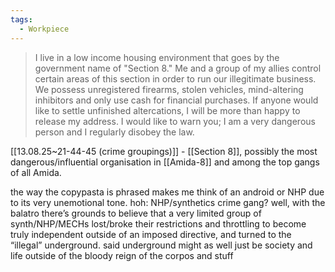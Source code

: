 ```yaml
---
tags:
  - Workpiece
---
```

> I live in a low income housing environment that goes by the government name of "Section 8." Me and a group of my allies control certain areas of this section in order to run our illegitimate business. We possess unregistered firearms, stolen vehicles, mind-altering inhibitors and only use cash for financial purchases. If anyone would like to settle unfinished altercations, I will be more than happy to release my address. I would like to warn you; I am a very dangerous person and I regularly disobey the law.


[[13.08.25~21-44-45 (crime groupings)]] - [[Section 8]], possibly the most dangerous/influential organisation in [[Amida-8]] and among the top gangs of all Amida.

the way the copypasta is phrased makes me think of an android or NHP due to its very unemotional tone. 
hoh: NHP/synthetics crime gang?
well, with the balatro there’s grounds to believe that a very limited group of synth/NHP/MECHs lost/broke their restrictions and throttling to become truly independent outside of an imposed directive, and turned to the “illegal” underground.
said underground might as well just be society and life outside of the bloody reign of the corpos and stuff